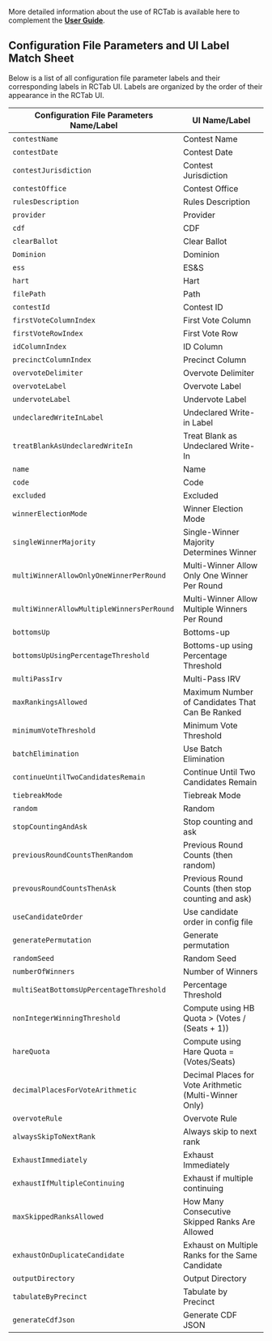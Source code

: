 More detailed information about the use of RCTab is available here to complement the [**User Guide**](user_guide.md).

## Configuration File Parameters and UI Label Match Sheet

Below is a list of all configuration file parameter labels and their corresponding labels in RCTab UI. Labels are organized by the order of their appearance in the RCTab UI.

| **Configuration File Parameters Name/Label**   | **UI Name/Label**                                      |
|------------------------------------------------|--------------------------------------------------------|
| `contestName`                                  | Contest Name                                           |
| `contestDate`                                  | Contest Date                                           |
| `contestJurisdiction`                          | Contest Jurisdiction                                   |
| `contestOffice`                                | Contest Office                                         |
| `rulesDescription`                             | Rules Description                                      |
| `provider`                                     | Provider                                               |
| `cdf`                                          | CDF                                                    |
| `clearBallot`                                  | Clear Ballot                                           |
| `Dominion`                                     | Dominion                                               |
| `ess`                                          | ES&S                                                   |
| `hart`                                         | Hart                                                   |
| `filePath`                                     | Path                                                   |
| `contestId`                                    | Contest ID                                             |
| `firstVoteColumnIndex`                         | First Vote Column                                      |
| `firstVoteRowIndex`                            | First Vote Row                                         |
| `idColumnIndex`                                | ID Column                                              |
| `precinctColumnIndex`                          | Precinct Column                                        |
| `overvoteDelimiter`                            | Overvote Delimiter                                     |
| `overvoteLabel`                                | Overvote Label                                         |
| `undervoteLabel`                               | Undervote Label                                        |
| `undeclaredWriteInLabel`                       | Undeclared Write-in Label                              |
| `treatBlankAsUndeclaredWriteIn`                | Treat Blank as Undeclared Write-In                     |
| `name`                                         | Name                                                   |
| `code`                                         | Code                                                   |
| `excluded`                                     | Excluded                                               |
| `winnerElectionMode`                           | Winner Election Mode                                   |
| `singleWinnerMajority`                         | Single-Winner Majority Determines Winner               |
| `multiWinnerAllowOnlyOneWinnerPerRound`        | Multi-Winner Allow Only One Winner Per Round           |
| `multiWinnerAllowMultipleWinnersPerRound`      | Multi-Winner Allow Multiple Winners Per Round          |
| `bottomsUp`                                    | Bottoms-up                                             |
| `bottomsUpUsingPercentageThreshold`            | Bottoms-up using Percentage Threshold                  |
| `multiPassIrv`                                 | Multi-Pass IRV                                         |
| `maxRankingsAllowed`                           | Maximum Number of Candidates That Can Be Ranked        |
| `minimumVoteThreshold`                         | Minimum Vote Threshold                                 |
| `batchElimination`                             | Use Batch Elimination                                  |
| `continueUntilTwoCandidatesRemain`             | Continue Until Two Candidates Remain                   |
| `tiebreakMode`                                 | Tiebreak Mode                                          |
| `random`                                       | Random                                                 |
| `stopCountingAndAsk`                           | Stop counting and ask                                  |
| `previousRoundCountsThenRandom`                | Previous Round Counts (then random)                    |
| `prevousRoundCountsThenAsk`                    | Previous Round Counts (then stop counting and ask)     |
| `useCandidateOrder`                            | Use candidate order in config file                     |
| `generatePermutation`                          | Generate permutation                                   |
| `randomSeed`                                   | Random Seed                                            |
| `numberOfWinners`                              | Number of Winners                                      |
| `multiSeatBottomsUpPercentageThreshold`        | Percentage Threshold                                   |
| `nonIntegerWinningThreshold`                   | Compute using HB Quota > (Votes / (Seats + 1))         |
| `hareQuota`                                    | Compute using Hare Quota = (Votes/Seats)               |
| `decimalPlacesForVoteArithmetic`               | Decimal Places for Vote Arithmetic (Multi-Winner Only) |
| `overvoteRule`                                 | Overvote Rule                                          |
| `alwaysSkipToNextRank`                         | Always skip to next rank                               |
| `ExhaustImmediately`                           | Exhaust Immediately                                    |
| `exhaustIfMultipleContinuing`                  | Exhaust if multiple continuing                         |
| `maxSkippedRanksAllowed`                       | How Many Consecutive Skipped Ranks Are Allowed         |
| `exhaustOnDuplicateCandidate`                  | Exhaust on Multiple Ranks for the Same Candidate       |
| `outputDirectory`                              | Output Directory                                       |
| `tabulateByPrecinct`                           | Tabulate by Precinct                                   |
| `generateCdfJson`                              | Generate CDF JSON                                      |
